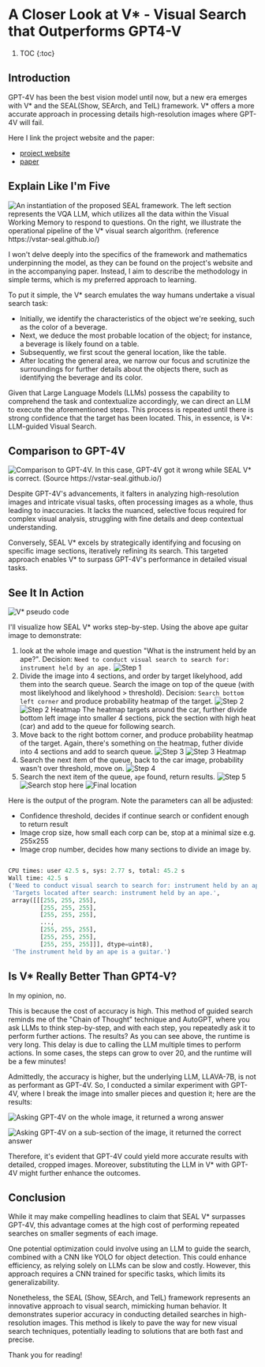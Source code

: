 # A Closer Look at V* - Visual Search that Outperforms GPT4-V


1. TOC
{:toc}

## Introduction

GPT-4V has been the best vision model until now, but a new era emerges with V* and the SEAL(Show, SEArch, and TelL) framework. V* offers a more accurate approach in processing details high-resolution images where GPT-4V will fail.

Here I link the project website and the paper:

- [project website](https://vstar-seal.github.io/)
- [paper](https://arxiv.org/abs/2312.14135)

## Explain Like I'm Five

![](/images/vstar-architecture.png "An instantiation of the proposed SEAL framework. The left section represents the VQA LLM, which utilizes all the data within the Visual Working Memory to respond to questions. On the right, we illustrate the operational pipeline of the V* visual search algorithm. (reference https://vstar-seal.github.io/)") 

I won't delve deeply into the specifics of the framework and mathematics underpinning the model, as they can be found on the project's website and in the accompanying paper. Instead, I aim to describe the methodology in simple terms, which is my preferred approach to learning.

To put it simple, the V* search emulates the way humans undertake a visual search task:

- Initially, we identify the characteristics of the object we're seeking, such as the color of a beverage.
- Next, we deduce the most probable location of the object; for instance, a beverage is likely found on a table.
- Subsequently, we first scout the general location, like the table.
- After locating the general area, we narrow our focus and scrutinize the surroundings for further details about the objects there, such as identifying the beverage and its color.

Given that Large Language Models (LLMs) possess the capability to comprehend the task and contextualize accordingly, we can direct an LLM to execute the aforementioned steps. This process is repeated until there is strong confidence that the target has been located. This, in essence, is V*: LLM-guided Visual Search.


## Comparison to GPT-4V

![](/images/gpt4-compare.png "Comparison to GPT-4V. In this case, GPT-4V got it wrong while SEAL V* is correct. (Source https://vstar-seal.github.io/)")

Despite GPT-4V's advancements, it falters in analyzing high-resolution images and intricate visual tasks, often processing images as a whole, thus leading to inaccuracies. It lacks the nuanced, selective focus required for complex visual analysis, struggling with fine details and deep contextual understanding.

Conversely, SEAL V* excels by strategically identifying and focusing on specific image sections, iteratively refining its search. This targeted approach enables V* to surpass GPT-4V's performance in detailed visual tasks.

## See It In Action

![](/images/vstar-pseudo-code.png "V* pseudo code")

I'll visualize how SEAL V* works step-by-step. Using the above ape guitar image to demonstrate:

1. look at the whole image and question "What is the instrument held by an ape?". Decision: `Need to conduct visual search to search for: instrument held by an ape.` 
![](/images/vstar/step_1.jpg "Step 1")
2. Divide the image into 4 sections, and order by target likelyhood, add them into the search queue. Search the image on top of the queue (with most likelyhood and likelyhood > threshold). Decision: `Search bottom left corner` and produce probability heatmap of the target. 
![](/images/vstar/step_2.jpg "Step 2")
![](/images/vstar/step_2_heatmap.jpg "Step 2 Heatmap")
The heatmap targets around the car, further divide bottom left image into smaller 4 sections, pick the section with high heat (car) and add to the queue for following search.
3. Move back to the right bottom corner, and produce probability heatmap of the target. Again, there's something on the heatmap, futher divide into 4 sections and add to search queue.
![](/images/vstar/step_3.jpg "Step 3")
![](/images/vstar/step_3_heatmap.jpg "Step 3 Heatmap")
4. Search the next item of the queue, back to the car image, probability wasn't over threshold, move on. 
![](/images/vstar/step_4.jpg "Step 4")
5. Search the next item of the queue, `ape` found, return results.
![](/images/vstar/step_5.jpg "Step 5")
![](/images/vstar/search_result.jpg "Search stop here")
![](/images/vstar/result.png "Final location")

Here is the output of the program. Note the parameters can all be adjusted:
- Confidence threshold, decides if continue search or confident enough to return result
- Image crop size, how small each corp can be, stop at a minimal size e.g. 255x255
- Image crop number, decides how many sections to divide an image by.

```python

CPU times: user 42.5 s, sys: 2.77 s, total: 45.2 s
Wall time: 42.5 s
('Need to conduct visual search to search for: instrument held by an ape.',
 'Targets located after search: instrument held by an ape.',
 array([[[255, 255, 255],
         [255, 255, 255],
         [255, 255, 255],
         ...,
         [255, 255, 255],
         [255, 255, 255],
         [255, 255, 255]]], dtype=uint8),
 'The instrument held by an ape is a guitar.')

```


## Is V* Really Better Than GPT4-V?

In my opinion, no.

This is because the cost of accuracy is high. This method of guided search reminds me of the "Chain of Thought" technique and AutoGPT, where you ask LLMs to think step-by-step, and with each step, you repeatedly ask it to perform further actions. The results? As you can see above, the runtime is very long. This delay is due to calling the LLM multiple times to perform actions. In some cases, the steps can grow to over 20, and the runtime will be a few minutes!

Admittedly, the accuracy is higher, but the underlying LLM, LLAVA-7B, is not as performant as GPT-4V. So, I conducted a similar experiment with GPT-4V, where I break the image into smaller pieces and question it; here are the results:

![](/images/vstar/gpt2.png "Asking GPT-4V on the whole image, it returned a wrong answer")

![](/images/vstar/gpt1.png "Asking GPT-4V on a sub-section of the image, it returned the correct answer")

Therefore, it's evident that GPT-4V could yield more accurate results with detailed, cropped images. Moreover, substituting the LLM in V* with GPT-4V might further enhance the outcomes.


## Conclusion

While it may make compelling headlines to claim that SEAL V* surpasses GPT-4V, this advantage comes at the high cost of performing repeated searches on smaller segments of each image.

One potential optimization could involve using an LLM to guide the search, combined with a CNN like YOLO for object detection. This could enhance efficiency, as relying solely on LLMs can be slow and costly. However, this approach requires a CNN trained for specific tasks, which limits its generalizability.

Nonetheless, the SEAL (Show, SEArch, and TelL) framework represents an innovative approach to visual search, mimicking human behavior. It demonstrates superior accuracy in conducting detailed searches in high-resolution images. This method is likely to pave the way for new visual search techniques, potentially leading to solutions that are both fast and precise.

Thank you for reading!
